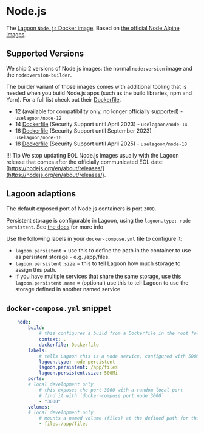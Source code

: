 # Node.js

The [Lagoon `Node.js` Docker image](https://github.com/uselagoon/lagoon-images/tree/main/images/node). Based on [the official Node Alpine images](https://hub.docker.com/_/node/).

## Supported Versions

We ship 2 versions of Node.js images: the normal `node:version` image and the `node:version-builder`.

The builder variant of those images comes with additional tooling that is needed when you build Node.js apps (such as the build libraries, npm and Yarn). For a full list check out their [Dockerfile](https://github.com/uselagoon/lagoon-images/tree/main/images/node-builder).

* 12 \(available for compatibility only, no longer officially supported\) - `uselagoon/node-12`
* 14 [Dockerfile](https://github.com/uselagoon/lagoon-images/blob/main/images/node/14.Dockerfile) (Security Support until April 2023) - `uselagoon/node-14`
* 16 [Dockerfile](https://github.com/uselagoon/lagoon-images/blob/main/images/node/16.Dockerfile) (Security Support until September 2023) - `uselagoon/node-16`
* 18 [Dockerfile](https://github.com/uselagoon/lagoon-images/blob/main/images/node/18.Dockerfile) (Security Support until April 2025) - `uselagoon/node-18`

!!! Tip
    We stop updating EOL Node.js images usually with the Lagoon release that comes after the officially communicated EOL date: [https://nodejs.org/en/about/releases/](https://nodejs.org/en/about/releases/).

## Lagoon adaptions

The default exposed port of Node.js containers is port `3000`.

Persistent storage is configurable in Lagoon, using the `lagoon.type: node-persistent`. See [the docs](../concepts-basics/docker-compose-yml.md#persistent-storage) for more info

Use the following labels in your `docker-compose.yml` file to configure it:

* `lagoon.persistent` = use this to define the path in the container to use as persistent storage - e.g. /app/files.
* `lagoon.persistent.size` = this to tell Lagoon how much storage to assign this path.
* If you have multiple services that share the same storage, use this
`lagoon.persistent.name` = (optional) use this to tell Lagoon to use the storage defined in another named service.

## `docker-compose.yml` snippet

```yaml title="docker-compose.yml"
    node:
        build:
            # this configures a build from a Dockerfile in the root folder
            context: .
            dockerfile: Dockerfile
        labels:
            # tells Lagoon this is a node service, configured with 500MB of persistent storage at /app/files
            lagoon.type: node-persistent
            lagoon.persistent: /app/files
            lagoon.persistent.size: 500Mi
        ports:
        # local development only
            # this exposes the port 3000 with a random local port
            # find it with `docker-compose port node 3000`
            - "3000"
        volumes:
        # local development only
            # mounts a named volume (files) at the defined path for this service to replicate production
            - files:/app/files
```

